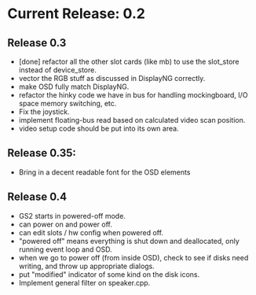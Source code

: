 
# Current Release: 0.2

## Release 0.3

* [done] refactor all the other slot cards (like mb) to use the slot_store instead of device_store.
* vector the RGB stuff as discussed in DisplayNG correctly.
* make OSD fully match DisplayNG.
* refactor the hinky code we have in bus for handling mockingboard, I/O space memory switching, etc.
* Fix the joystick.
* implement floating-bus read based on calculated video scan position.
* video setup code should be put into its own area.

## Release 0.35:
* Bring in a decent readable font for the OSD elements

## Release 0.4

* GS2 starts in powered-off mode.
* can power on and power off.
* can edit slots / hw config when powered off.
* "powered off" means everything is shut down and deallocated, only running event loop and OSD.
* when we go to power off (from inside OSD), check to see if disks need writing, and throw up appropriate dialogs.
* put "modified" indicator of some kind on the disk icons.
* Implement general filter on speaker.cpp.
